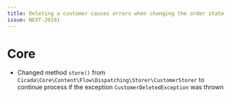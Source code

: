 ```yaml
---
title: Deleting a customer causes errors when changing the order state of his order
issue: NEXT-29191
---
```

# Core
* Changed method `store()` from `Cicada\Core\Content\Flow\Dispatching\Storer\CustomerStorer` to continue process if the exception `CustomerDeletedException` was thrown
